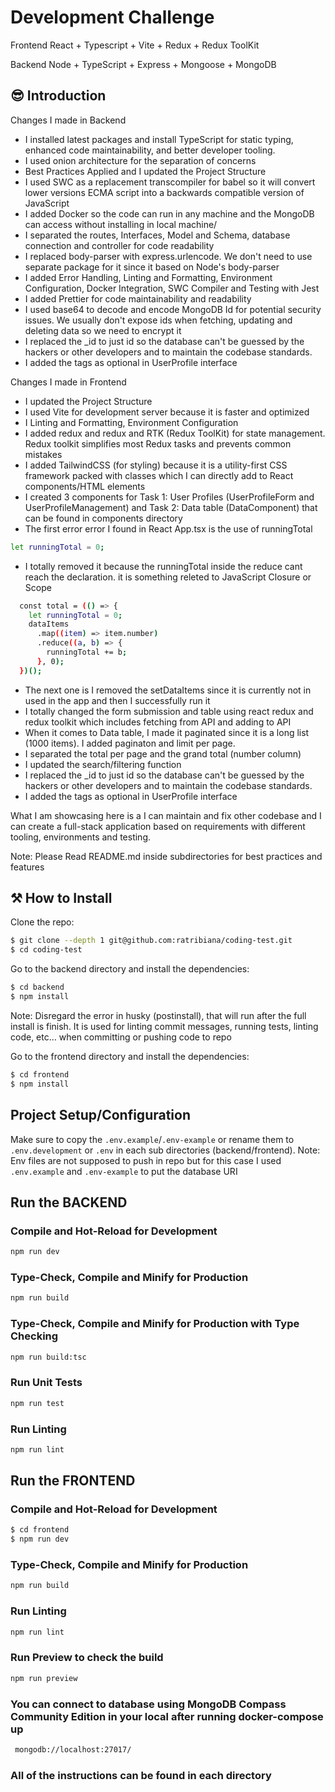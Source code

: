 # Development Challenge

Frontend
React + Typescript + Vite + Redux + Redux ToolKit

Backend
Node + TypeScript + Express + Mongoose + MongoDB

## 😎 Introduction

Changes I made in Backend

- I installed latest packages and install TypeScript for static typing, enhanced code maintainability, and better developer tooling.
- I used onion architecture for the separation of concerns
- Best Practices Applied and I updated the Project Structure
- I used SWC as a replacement transcompiler for babel so it will convert lower versions ECMA script into a backwards compatible version of JavaScript 
- I added Docker so the code can run in any machine and the MongoDB can access without installing in local machine/
- I separated the routes, Interfaces, Model and Schema, database connection and controller for code readability
- I replaced body-parser with express.urlencode. We don't need to use separate package for it since it based on Node's body-parser
- I added Error Handling, Linting and Formatting, Environment Configuration, Docker Integration, SWC Compiler and Testing with Jest
- I added Prettier for code maintainability and readability
- I used base64 to decode and encode MongoDB Id for potential security issues. We usually don't expose ids when fetching, updating and deleting data so we need to encrypt it
- I replaced the _id to just id so the database can't be guessed by the hackers or other developers and to maintain the codebase standards.
- I added the tags as optional in UserProfile interface

Changes I made in Frontend

- I updated the Project Structure
- I used Vite for development server because it is faster and optimized 
- I Linting and Formatting, Environment Configuration
- I added redux and redux and RTK (Redux ToolKit) for state management. Redux toolkit simplifies most Redux tasks and prevents common mistakes
- I added TailwindCSS (for styling) because it is a utility-first CSS framework packed with classes which I can directly add to React components/HTML elements
- I created 3 components for Task 1: User Profiles (UserProfileForm and UserProfileManagement) and Task 2: Data table (DataComponent) that can be found in components directory
- The first error error I found in React App.tsx is the use of runningTotal
```sh
let runningTotal = 0;
```
- I totally removed it because the runningTotal inside the reduce cant reach the declaration. it is something releted to JavaScript Closure or Scope
```sh
  const total = (() => {
    let runningTotal = 0;
    dataItems
      .map((item) => item.number)
      .reduce((a, b) => {
        runningTotal += b;
      }, 0);
  })();
```
- The next one is I removed the setDataItems since it is currently not in used in the app and then I successfully run it
- I totally changed the form submission and table using react redux and redux toolkit which includes fetching from API and adding to API
- When it comes to Data table, I made it paginated since it is a long list (1000 items). I added paginaton and limit per page. 
- I separated the total per page and the grand total (number column)
- I updated the search/filtering function
- I replaced the _id to just id so the database can't be guessed by the hackers or other developers and to maintain the codebase standards.
- I added the tags as optional in UserProfile interface


What I am showcasing here is a I can maintain and fix other codebase and I can create a full-stack application based on requirements with different tooling, environments and testing.

Note: Please Read README.md inside subdirectories for best practices and features

## ⚒ How to Install

Clone the repo:

```bash
$ git clone --depth 1 git@github.com:ratribiana/coding-test.git
$ cd coding-test
```

Go to the backend directory and install the dependencies:

```bash
$ cd backend
$ npm install
```
Note: Disregard the error in husky (postinstall), that will run after the full install is finish. It is used for linting commit messages, running tests, linting code, etc... when committing or pushing code to repo

Go to the frontend directory and install the dependencies: 

```bash
$ cd frontend
$ npm install
```

## Project Setup/Configuration

Make sure to copy the `.env.example`/`.env-example` or rename them to `.env.development` or `.env` in each sub directories (backend/frontend).
Note: Env files are not supposed to push in repo but for this case I used `.env.example` and `.env-example` to put the database URI

## Run the BACKEND

### Compile and Hot-Reload for Development

```sh
npm run dev
```

### Type-Check, Compile and Minify for Production

```sh
npm run build
```

### Type-Check, Compile and Minify for Production with Type Checking

```sh
npm run build:tsc
```

### Run Unit Tests

```sh
npm run test
```

### Run Linting

```sh
npm run lint
```



## Run the FRONTEND

### Compile and Hot-Reload for Development

```bash
$ cd frontend
$ npm run dev
```

### Type-Check, Compile and Minify for Production

```sh
npm run build
```

### Run Linting

```sh
npm run lint
```


### Run Preview to check the build

```sh
npm run preview
```

### You can connect to database using MongoDB Compass Community Edition in your local after running docker-compose up
```sh
 mongodb://localhost:27017/
```



















### All of the instructions can be found in each directory

